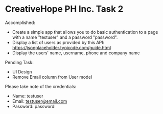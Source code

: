 # CreativeHope PH Inc. Task 2

Accomplished:
* Create a simple app that allows you to do basic authentication to a page with a name "testuser" and a password "password".
* Display a list of users as provided by this API: https://jsonplaceholder.typicode.com/guide.html
* Display the users' name, username, phone and company name

Pending Task:
* UI Design
* Remove Email column from User model

Please take note of the credentials:
* Name: testuser
* Email: testuser@email.com
* Password: password
